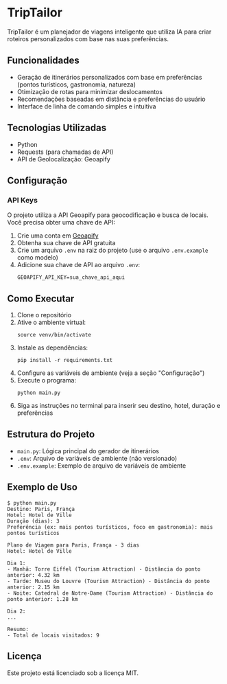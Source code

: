 # TripTailor

TripTailor é um planejador de viagens inteligente que utiliza IA para criar roteiros personalizados com base nas suas preferências.

## Funcionalidades

- Geração de itinerários personalizados com base em preferências (pontos turísticos, gastronomia, natureza)
- Otimização de rotas para minimizar deslocamentos
- Recomendações baseadas em distância e preferências do usuário
- Interface de linha de comando simples e intuitiva

## Tecnologias Utilizadas

- Python
- Requests (para chamadas de API)
- API de Geolocalização: Geoapify

## Configuração

### API Keys

O projeto utiliza a API Geoapify para geocodificação e busca de locais. Você precisa obter uma chave de API:

1. Crie uma conta em [Geoapify](https://www.geoapify.com/)
2. Obtenha sua chave de API gratuita
3. Crie um arquivo `.env` na raiz do projeto (use o arquivo `.env.example` como modelo)
4. Adicione sua chave de API ao arquivo `.env`:
   ```
   GEOAPIFY_API_KEY=sua_chave_api_aqui
   ```

## Como Executar

1. Clone o repositório
2. Ative o ambiente virtual:
   ```
   source venv/bin/activate
   ```
3. Instale as dependências:
   ```
   pip install -r requirements.txt
   ```
4. Configure as variáveis de ambiente (veja a seção "Configuração")
5. Execute o programa:
   ```
   python main.py
   ```
6. Siga as instruções no terminal para inserir seu destino, hotel, duração e preferências

## Estrutura do Projeto

- `main.py`: Lógica principal do gerador de itinerários
- `.env`: Arquivo de variáveis de ambiente (não versionado)
- `.env.example`: Exemplo de arquivo de variáveis de ambiente

## Exemplo de Uso

```
$ python main.py
Destino: Paris, França
Hotel: Hotel de Ville
Duração (dias): 3
Preferência (ex: mais pontos turísticos, foco em gastronomia): mais pontos turísticos

Plano de Viagem para Paris, França - 3 dias
Hotel: Hotel de Ville

Dia 1:
- Manhã: Torre Eiffel (Tourism Attraction) - Distância do ponto anterior: 4.32 km
- Tarde: Museu do Louvre (Tourism Attraction) - Distância do ponto anterior: 2.15 km
- Noite: Catedral de Notre-Dame (Tourism Attraction) - Distância do ponto anterior: 1.28 km

Dia 2:
...

Resumo:
- Total de locais visitados: 9
```

## Licença

Este projeto está licenciado sob a licença MIT.
